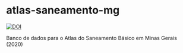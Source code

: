 # atlas-saneamento-mg

[![DOI](https://zenodo.org/badge/304898535.svg)](https://zenodo.org/badge/latestdoi/304898535)

Banco de dados para o Atlas do Saneamento Básico em Minas Gerais (2020)
